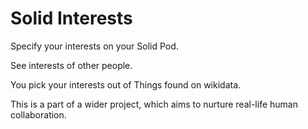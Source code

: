 # Solid Interests

Specify your interests on your Solid Pod.

See interests of other people.

You pick your interests out of Things found on wikidata.

This is a part of a wider project, which aims to nurture real-life human collaboration.
